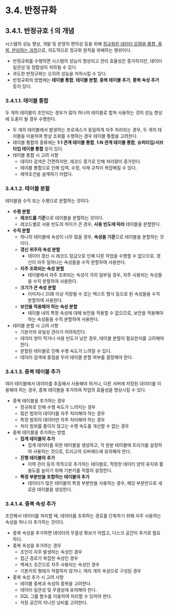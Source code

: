 # 3.4. 반정규화

## 3.4.1. 반정규호ㅓ의 개념
시스템의 성능 향상, 개발 및 운영의 편의성 등을 위해 <u>정규화된 데이터 모델을 통합, 중복, 분리하는 과정</u>으로, 의도적으로 정규화 원칙을 위배하는 행위이다.
- 반정규화를 수행하면 시스템의 성능이 향상되고 관리 효율성은 증가하지만, 데이터 일관성 및 정합성이 저하될 수 있다.
- 과도한 반정규화는 오히려 성능을 저하시킬 수 있다.
- 반정규화의 방법에는 **테이블 통합**, **테이블 분할**, **중복 테이블 추가**, **쭝복 속성 추가** 등이 있다.

### 3.4.1.1. 테이블 통합
두 개의 테이블이 조인되는 경우가 많아 하나의 테이블로 합쳐 사용하는 것이 성능 향상에 도충이 될 경우 수행한다.
- 두 개의 테이블에서 발생하는 프로세스가 동일하게 자주 처리되는 경우, 두 개의 테이블을 이용하여 항상 조회를 수행하는 경우 테이블 통합을 고려한다.
- 테이블 통합의 종류에는 **1:1 관계 테이블 통합**, **1:N 관계 테이블 통합**, **슈퍼타입/서브타입 테이블 통합** 등이 있다.
- 테이블 통합 시 고려 사항
  - 데이터 검색은 간편하지만, 레코드 증가로 인해 처리량이 증가한다.
  - 테이블 통합으로 인해 입력, 수정, 삭제 규칙이 복잡해질 수 있다.
  - 제약조건을 설계하기 어렵다.

### 3.4.1.2. 테이블 분할
테이블을 수직 또는 수평으로 분할하는 것이다.
- **수평 분할**
  - **레코드를 기준**으로 테이블을 분할하는 것이다.
  - 레코드별로 사용 빈도의 차이가 큰 경우, **사용 빈도에 따라** 테이블을 분할한다.
- **수직 분할**
  - 하나의 테이블에 속성이 너무 많을 경우, **속성을 기준**으로 테이블을 분할하는 것이다.
  - **갱신 위주의 속성 분할**
    - 데이터 갱신 시 레코드 잠금으로 인해 다른 작업을 수행할 수 없으므로, 갱신이 자주 일어나는 속성들을 수직 분할하여 사용한다.
  - **자주 조회되는 속성 분할**
    - 테이블에서 자주 조회되는 속성이 극히 일부일 경우, 자주 사용되는 속성들을 수직 분할하여 사용한다.
  - **크기가 큰 속성 분할**
    - 이미지나 2GB 이상 저장될 수 있는 텍스트 형식 등으로 된 속성들을 수직 분할하여 사용한다.
  - **보안을 적용해야 하는 속성 분할**
    - 테이블 내의 특정 속성에 대해 보안을 적용할 수 없으므로, 보안을 적용해야 하는 속성들을 수직 분할하여 사용한다.
- 테이블 분할 시 고려 사항
  - 기본키의 유일성 관리가 어려워진다.
  - 데이터 양이 적거나 사용 빈도가 낮은 경우, 테이블 분할이 필요한지를 고려해야 한다.
  - 분할된 테이블로 인해 수행 속도가 느려질 수 있다.
  - 데이터 검색에 중점을 두어 테이블 분할 여부를 결정해야 한다.

### 3.4.1.3. 중복 테이블 추가
여러 테이블에서 데이터를 추출해서 사용해야 하거나, 다른 서버에 저장된 데이터를 이용해야 하는 경우, 중복 테이블을 추가하여 작업의 효율성을 향상시킬 수 있다.
- 중복 테이블을 추가하는 경우
  - 정규화로 인해 수행 속도가 느려지는 경우
  - 많은 범위의 데이터를 자주 처리해야 하는 경우
  - 특정 범위의 데이터만 자주 처리해야 하는 경우
  - 처리 범위를 줄이지 않고는 수행 속도를 개선할 수 없는 경우
- 중복 테이블을 추가하는 방법
  - **집계 테이블의 추가**
    - 집계 데이터를 위한 테이블을 생성하고, 각 원본 테이블에 트리거를 설정하여 사용하는 것으로, 트리고의 오버헤드에 유의해야 한다.
  - **진행 테이블의 추가**
    - 이력 관리 등의 목적으로 추가하는 테이블로, 적정한 데이터 양의 유지와 활용도를 높이기 위해 기본키를 적절히 설정한다.
  - **특정 부분만을 포함하는 테이블의 추가**
    - 데이터가 많은 테이블의 특정 부분만을 사용하는 경우, 해당 부분만으로 새로운 테이블을 생성한다.

### 3.4.1.4. 중복 속성 추가
조인해서 데이터를 처리할 때, 데이터를 조회하는 경로를 단축하기 위해 자주 사용하는 속성을 하나 더 추가하는 것이다.
- 중복 속성을 추가하면 데이터의 무결성 확보가 어렵고, 디스크 공간이 추가로 필요하다.
- 중복 속성을 추가하는 경우
  - 조인이 자주 발생하는 속성인 경우
  - 접근 경로가 복잡한 속성인 경우
  - 액세스 조건으로 자주 사용되는 속성인 경우
  - 기본키의 형태가 적절하지 않거나, 여러 개의 속성으로 구성된 경우
- 중복 속성 추가 시 고려 사항
  - 테이블 중복과 속성의 중복을 고려한다.
  - 데이터 일관성 및 무결성에 유의해야 한다.
  - SQL 그룹 함수를 이용하여 처리할 수 있어야 한다.
  - 저장 공간의 지나친 낭비를 고려한다.